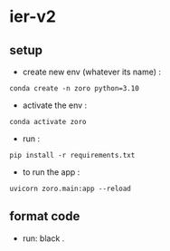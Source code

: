 # ier-v2

## setup
- create new env (whatever its name) : 

```console 
conda create -n zoro python=3.10
```
- activate the env : 

```console 
conda activate zoro
```
- run : 

```console 
pip install -r requirements.txt
```
- to run the app : 

```console 
uvicorn zoro.main:app --reload
```

## format code
- run: black .
